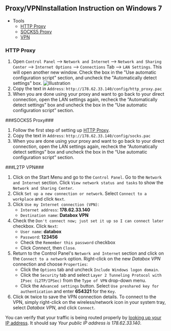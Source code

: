 Proxy/VPNInstallation Instruction on Windows 7
------------------------------

* Tools
    - [HTTP Proxy](#squid)
    - [SOCKS5 Proxy](#dante)
    - [VPN](#vpn)

<a name="squid"></a>
### HTTP Proxy ###

1. Open `Control Panel` --> `Network and Internet` --> `Network and Sharing Center` --> `Internet Options` --> `Connections` Tab --> `LAN Settings`. This will open another new window. Check the box in the "Use automatic configuration script" section, and uncheck the "Automatically detect settings" box. ![Illustration](/img/win_http1.png)
2. Copy the text in `Address`: `http://178.62.33.140/config/http_proxy.pac `
3. When you are done using your proxy and want to go back to your direct connection, open the LAN settings again, recheck the “Automatically detect settings” box and uncheck the box in the “Use automatic configuration script” section.

<a name="dante"></a>
###SOCKS5 Proxy###

1. Follow the first step of setting up [HTTP Proxy](#squid).
2. Copy the text in `Address`: `http://178.62.33.140/config/socks.pac `
3. When you are done using your proxy and want to go back to your direct connection, open the LAN settings again, recheck the “Automatically detect settings” box and uncheck the box in the “Use automatic configuration script” section.

<a name="vpn"></a>
###L2TP VPN###

1. Click on the Start Menu and go to the `Control Panel`. Go to the `Network and Internet` section. Click `View network status and tasks` to show the `Network and Sharing Center`. 
1. Click `Set up a new connection or network`. Select `Connect to a workplace` and click `Next`.
1. Click `Use my Internet connection (VPN)`:
    - `Internet address`: **178.62.33.140**
    - `Destination name`: **Databox VPN**
1. Check the `Don't connect now; just set it up so I can connect later` checkbox. Click `Next`:
    - `User name`: **databox**
    - `Password`: **123456**
    - Check the `Remember this password` checkbox
    - Click *Connect*, then `Close`.
1. Return to the Control Panel's `Network and Internet` section and click on the `Connect to a network` option. Right-click on the new *Databox VPN* connection and choose `Properties`:
    - Click the `Options` tab and uncheck `Include Windows logon domain`.
    - Click the `Security` tab and select `Layer 2 Tunneling Protocol with IPsec (L2TP/IPSec)` from the `Type of VPN` drop-down menu.
    - Click the `Advanced settings` button. Select `Use preshared key for authentication` and enter **654321** for the `Key`.
1. Click `OK` twice to save the VPN connection details. To connect to the VPN, simply right-click on the wireless/network icon in your system tray, select *Databox VPN*, and click `Connect`.

You can verify that your traffic is being routed properly by [looking up your IP address](www.hashemian.com/whoami/). It should say *Your public IP address is 178.62.33.140*.
